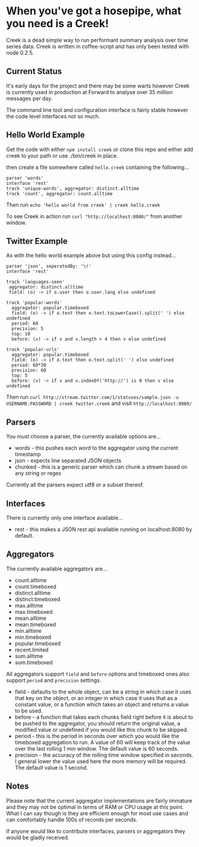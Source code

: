 When you've got a hosepipe, what you need is a Creek!
=====================================================
Creek is a dead simple way to run performant summary analysis over time series data. Creek is written in coffee-script and has only been tested with node 0.2.5.

Current Status
--------------
It's early days for the project and there may be some warts however Creek is currently used in production at Forward to analyse over 35 million messages per day.

The command line tool and configuration interface is fairly stable however the code level interfaces not so much.

Hello World Example
-------------------

Get the code with either `npm install creek` or clone this repo and either add creek to your path or use ./bin/creek in place.

then create a file somewhere called `hello.creek` containing the following...

    parser 'words'
    interface 'rest'
    track 'unique-words', aggregator: distinct.alltime
    track 'count', aggregator: count.alltime

Then run `echo 'hello world from creek' | creek hello.creek` 

To see Creek in action run `curl "http://localhost:8080/"` from another window.

Twitter Example
---------------

As with the hello world example above but using this config instead...

    parser 'json', seperatedBy: '\r'
    interface 'rest'
    
    track 'languages-seen'
     aggregator: distinct.alltime
     field: (o) -> if o.user then o.user.lang else undefined
     
    track 'popular-words'
      aggregator: popular.timeboxed
      field: (o) -> if o.text then o.text.toLowerCase().split(' ') else undefined
      period: 60
      precision: 5
      top: 10
      before: (v) -> if v and v.length > 4 then v else undefined
      
    track 'popular-urls'
      aggregator: popular.timeboxed
      field: (o) -> if o.text then o.text.split(' ') else undefined
      period: 60*30
      precision: 60
      top: 5
      before: (v) -> if v and v.indexOf('http://') is 0 then v else undefined

Then run `curl http://stream.twitter.com/1/statuses/sample.json -u USERNAME:PASSWORD | creek twitter.creek` and visit `http://localhost:8080/`

Parsers
-------
You must choose a parser, the currently available options are...

* words - this pushes each word to the aggregator using the current timestamp
* json - expects line separated JSON objects
* chunked - this is a generic parser which can chunk a stream based on any string or regex

Currently all the parsers expect utf8 or a subset thereof.

Interfaces
----------
There is currently only one interface available...

* rest - this makes a JSON rest api available running on localhost:8080 by default.

Aggregators
-----------
The currently available aggregators are...

* count.alltime
* count.timeboxed
* distinct.alltime
* distinct.timeboxed
* max.alltime
* max.timeboxed
* mean.alltime
* mean.timeboxed
* min.alltime
* min.timeboxed
* popular.timeboxed
* recent.limited
* sum.alltime
* sum.timeboxed

All aggregators support `field` and `before` options and timeboxed ones also support `period` and `precision` settings. 

* field - defaults to the whole object, can be a string in which case it uses that key on the object, or an integer in which case it uses that as a constant value, or a function which takes an object and returns a value to be used.
* before - a function that takes each chunks field right before it is about to be pushed to the aggregator, you should return the original value, a modified value or undefined if you would like this chunk to be skipped.
* period - this is the period in seconds over which you would like the timeboxed aggregation to run. A value of 60 will keep track of the value over the last rolling 1 min window. The default value is 60 seconds.
* precision - the accuracy of the rolling time window specified in seconds. I general lower the value used here the more memory will be required. The default value is 1 second. 

Notes
-----
Please note that the current aggregator implementations are fairly immature and they may not be optimal in terms of RAM or CPU usage at this point. What I can say though is they are efficient enough for most use cases and can comfortably handle 100s of records per seconds.

If anyone would like to contribute interfaces, parsers or aggregators they would be gladly received.
